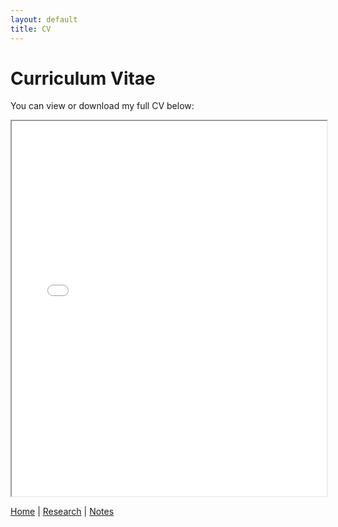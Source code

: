 ```yaml
---
layout: default
title: CV
---
```


# Curriculum Vitae

You can view or download my full CV below:

<iframe src="assets/mycv.pdf" width="100%" height="600px"></iframe>

[Home](index.md) | [Research](research.md) | [Notes](notes.md)
